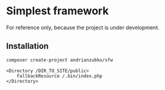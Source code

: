 # Simplest framework

For reference only, because the project is under development.

## Installation

```sh
composer create-project andrianzubko/sfw
```

```apacheconf
<Directory /DIR_TO_SITE/public>
    FallbackResource /.bin/index.php
</Directory>
```
